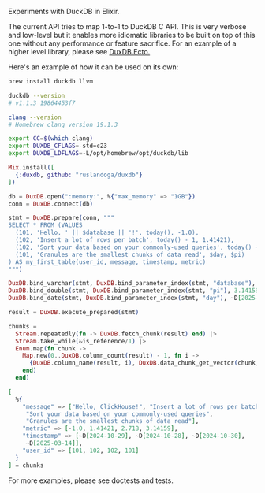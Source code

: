 Experiments with DuckDB in Elixir.

The current API tries to map 1-to-1 to DuckDB C API. This is very verbose and low-level but it enables more idiomatic libraries to be built on top of this one without any performance or feature sacrifice. For an example of a higher level library, please see [DuxDB.Ecto.](https://github.com/ruslandoga/duxdb_ecto)

Here's an example of how it can be used on its own:

```sh
brew install duckdb llvm

duckdb --version
# v1.1.3 19864453f7

clang --version
# Homebrew clang version 19.1.3

export CC=$(which clang)
export DUXDB_CFLAGS=-std=c23
export DUXDB_LDFLAGS=-L/opt/homebrew/opt/duckdb/lib
```

```elixir
Mix.install([
  {:duxdb, github: "ruslandoga/duxdb"}
])

db = DuxDB.open(":memory:", %{"max_memory" => "1GB"})
conn = DuxDB.connect(db)

stmt = DuxDB.prepare(conn, """
SELECT * FROM (VALUES
  (101, 'Hello, ' || $database || '!', today(), -1.0),
  (102, 'Insert a lot of rows per batch', today() - 1, 1.41421),
  (102, 'Sort your data based on your commonly-used queries', today() + 1, 2.718),
  (101, 'Granules are the smallest chunks of data read', $day, $pi)
) AS my_first_table(user_id, message, timestamp, metric)
""")

DuxDB.bind_varchar(stmt, DuxDB.bind_parameter_index(stmt, "database"), "ClickHouse")
DuxDB.bind_double(stmt, DuxDB.bind_parameter_index(stmt, "pi"), 3.14159)
DuxDB.bind_date(stmt, DuxDB.bind_parameter_index(stmt, "day"), ~D[2025-03-14])

result = DuxDB.execute_prepared(stmt)

chunks =
  Stream.repeatedly(fn -> DuxDB.fetch_chunk(result) end) |> 
  Stream.take_while(&is_reference/1) |>
  Enum.map(fn chunk ->
    Map.new(0..DuxDB.column_count(result) - 1, fn i ->
      {DuxDB.column_name(result, i), DuxDB.data_chunk_get_vector(chunk, i)}
    end)
  end)

[
  %{
    "message" => ["Hello, ClickHouse!", "Insert a lot of rows per batch",
     "Sort your data based on your commonly-used queries",
     "Granules are the smallest chunks of data read"],
    "metric" => [-1.0, 1.41421, 2.718, 3.14159],
    "timestamp" => [~D[2024-10-29], ~D[2024-10-28], ~D[2024-10-30],
     ~D[2025-03-14]],
    "user_id" => [101, 102, 102, 101]
  }
] = chunks
```

For more examples, please see doctests and tests.

